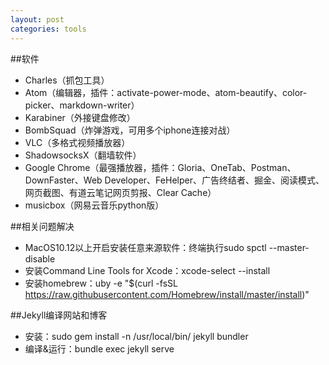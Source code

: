 ```yaml
---
layout: post
categories: tools
---
```

##软件   
- Charles（抓包工具）   
- Atom（编辑器，插件：activate-power-mode、atom-beautify、color-picker、markdown-writer）  
- Karabiner（外接键盘修改）  
- BombSquad（炸弹游戏，可用多个iphone连接对战）  
- VLC（多格式视频播放器）  
- ShadowsocksX（翻墙软件）  
- Google Chrome（最强播放器，插件：Gloria、OneTab、Postman、DownFaster、Web Developer、FeHelper、广告终结者、掘金、阅读模式、网页截图、有道云笔记网页剪报、Clear Cache）  
- musicbox（网易云音乐python版）  

##相关问题解决  
- MacOS10.12以上开启安装任意来源软件：终端执行sudo spctl --master-disable  
- 安装Command Line Tools for Xcode：xcode-select --install  
- 安装homebrew：uby -e "$(curl -fsSL https://raw.githubusercontent.com/Homebrew/install/master/install)"  

##Jekyll编译网站和博客  
- 安装：sudo gem install -n /usr/local/bin/ jekyll bundler  
- 编译&运行：bundle exec jekyll serve  

